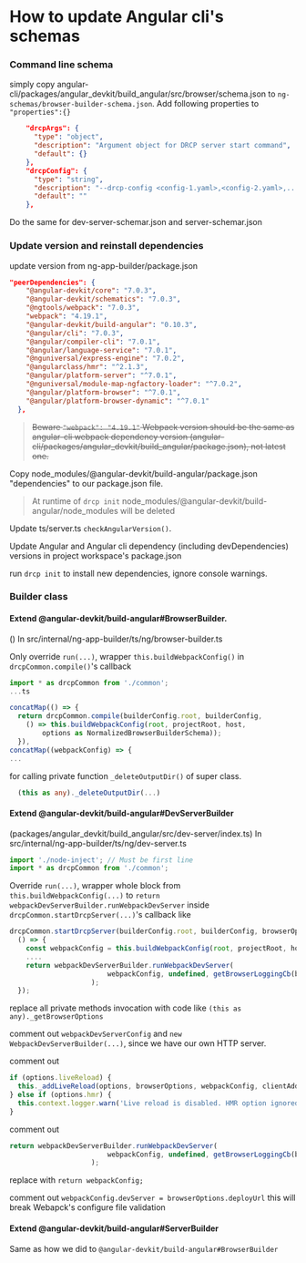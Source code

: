 # How to update Angular cli's schemas

### Command line schema
simply copy angular-cli/packages/angular_devkit/build_angular/src/browser/schema.json to `ng-schemas/browser-builder-schema.json`.
Add following properties to `"properties":{}`

```json
    "drcpArgs": {
      "type": "object",
      "description": "Argument object for DRCP server start command",
      "default": {}
    },
    "drcpConfig": {
      "type": "string",
      "description": "--drcp-config <config-1.yaml>,<config-2.yaml>,...",
      "default": ""
    },
```
Do the same for dev-server-schemar.json and server-schemar.json

### Update version and reinstall dependencies
update version from ng-app-builder/package.json


```json
"peerDependencies": {
    "@angular-devkit/core": "7.0.3",
    "@angular-devkit/schematics": "7.0.3",
    "@ngtools/webpack": "7.0.3",
    "webpack": "4.19.1",
    "@angular-devkit/build-angular": "0.10.3",
    "@angular/cli": "7.0.3",
    "@angular/compiler-cli": "7.0.1",
    "@angular/language-service": "7.0.1",
    "@nguniversal/express-engine": "7.0.2",
    "@angularclass/hmr": "^2.1.3",
    "@angular/platform-server": "^7.0.1",
    "@nguniversal/module-map-ngfactory-loader": "^7.0.2",
    "@angular/platform-browser": "^7.0.1",
    "@angular/platform-browser-dynamic": "^7.0.1"
  },
```
> ~~Beware `"webpack": "4.19.1"` Webpack version should be the same as angular-cli webpack dependency version (angular-cli/packages/angular_devkit/build_angular/package.json), not latest one.~~

Copy node_modules/@angular-devkit/build-angular/package.json "dependencies" to our
package.json file.

> At runtime of `drcp init` node_modules/@angular-devkit/build-angular/node_modules will be deleted

Update ts/server.ts `checkAngularVersion()`.

Update Angular and Angular cli dependency (including devDependencies) versions in project workspace's package.json

run `drcp init` to install new dependencies, ignore console warnings.

### Builder class
#### Extend @angular-devkit/build-angular#BrowserBuilder.
()
In src/internal/ng-app-builder/ts/ng/browser-builder.ts

Only override `run(...)`, wrapper `this.buildWebpackConfig()` in `drcpCommon.compile()`'s callback
```ts
import * as drcpCommon from './common';
...ts

concatMap(() => {
  return drcpCommon.compile(builderConfig.root, builderConfig,
    () => this.buildWebpackConfig(root, projectRoot, host,
        options as NormalizedBrowserBuilderSchema));
  }),
concatMap((webpackConfig) => {
...
```

for calling private function `_deleteOutputDir()` of super class.
```ts
  (this as any)._deleteOutputDir(...)
```
#### Extend @angular-devkit/build-angular#DevServerBuilder
(packages/angular_devkit/build_angular/src/dev-server/index.ts)
In src/internal/ng-app-builder/ts/ng/dev-server.ts

```ts
import './node-inject'; // Must be first line
import * as drcpCommon from './common';
```
Override `run(...)`, wrapper whole block from `this.buildWebpackConfig(...)` to `return webpackDevServerBuilder.runWebpackDevServer` inside `drcpCommon.startDrcpServer(...)`'s callback
like
```ts
drcpCommon.startDrcpServer(builderConfig.root, builderConfig, browserOptions as drcpCommon.AngularBuilderOptions,
  () => {
    const webpackConfig = this.buildWebpackConfig(root, projectRoot, host, browserOptions);
    ....
    return webpackDevServerBuilder.runWebpackDevServer(
						webpackConfig, undefined, getBrowserLoggingCb(browserOptions.verbose),
					);
  });
```
replace all private methods invocation with code like `(this as any)._getBrowserOptions`

comment out `webpackDevServerConfig` and `new WebpackDevServerBuilder(...)`, since we have our own HTTP server.

comment out 
```ts
if (options.liveReload) {
  this._addLiveReload(options, browserOptions, webpackConfig, clientAddress);
} else if (options.hmr) {
  this.context.logger.warn('Live reload is disabled. HMR option ignored.');
}
```
comment out
```ts
return webpackDevServerBuilder.runWebpackDevServer(
						webpackConfig, undefined, getBrowserLoggingCb(browserOptions.verbose),
					);
```
replace with `return webpackConfig;`

comment out `webpackConfig.devServer = browserOptions.deployUrl`  this will break Webapck's configure file validation

#### Extend @angular-devkit/build-angular#ServerBuilder
Same as how we did to `@angular-devkit/build-angular#BrowserBuilder`


